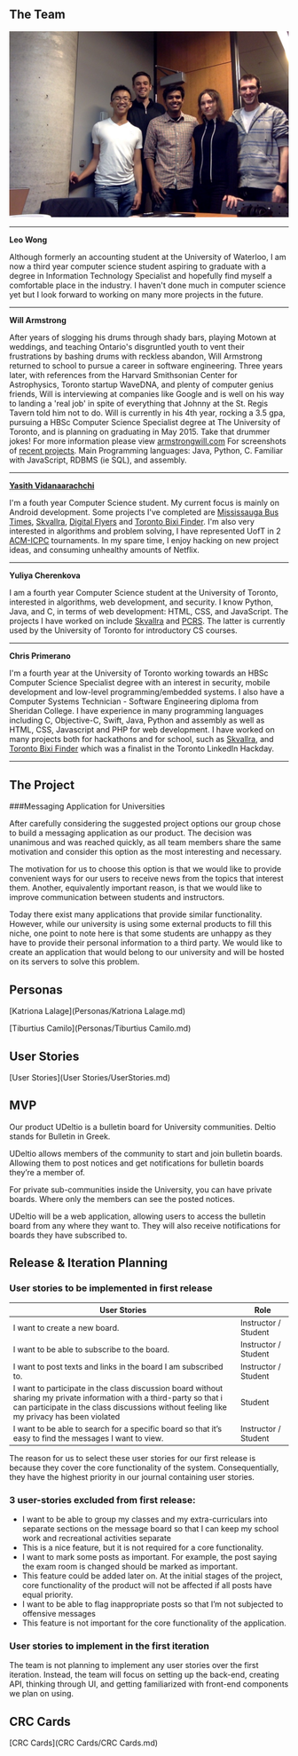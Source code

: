 ## The Team

![The team](team_photo.jpg)

---
__Leo Wong__

Although formerly an accounting student at the University of Waterloo, I am now a third year computer science student aspiring to graduate with a degree in Information Technology Specialist and hopefully find myself a comfortable place in the industry. I haven't done much in computer science yet but I look forward to working on many more projects in the future. 

---
__Will Armstrong__

After years of slogging his drums through shady bars, playing Motown at weddings, and teaching Ontario's disgruntled youth to vent their frustrations by bashing drums with reckless abandon, Will Armstrong returned to school to pursue a career in software engineering.   Three years later, with references from the Harvard Smithsonian Center for Astrophysics, Toronto startup WaveDNA,  and plenty of computer genius friends, Will is interviewing at companies like Google and is well on his way to landing a 'real job' in spite of everything that Johnny at the St. Regis Tavern told him not to do.  Will is currently in his 4th year, rocking a 3.5 gpa, pursuing a HBSc Computer Science Specialist degree at The University of Toronto, and is planning on graduating in May 2015.  Take that drummer jokes! For more information please view [armstrongwill.com](http://www.armstrongwill.com) For screenshots of [recent projects](http://armstrongwill.com/recentprojects.html). Main Programming languages: Java, Python, C.  Familiar with JavaScript, RDBMS (ie SQL), and assembly.

---
__[Yasith Vidanaarachchi](http://tuxv.net)__

I'm a fouth year Computer Science student. My current focus is mainly on Android development. Some projects I've completed are [Mississauga Bus Times](https://play.google.com/store/apps/details?id=net.tuxv.mississaugabusses), [Skvallra](http://www.github.com/yasith/skvallra), [Digital Flyers](https://github.com/yasith/DigitalFlyers) and [Toronto Bixi Finder](https://github.com/yasith/BixiBikes). I'm also very interested in algorithms and problem solving, I have represented UofT in 2 [ACM-ICPC](http://icpc.baylor.edu/) tournaments. In my spare time, I enjoy hacking on new project ideas, and consuming unhealthy amounts of Netflix.

---
__Yuliya Cherenkova__

I am a fourth year Computer Science student at the University of Toronto, interested in algorithms, web development, and security. I know Python, Java, and C, in terms of web development: HTML, CSS, and JavaScript. The projects I have worked on include [Skvallra](http://www.github.com/cprimera/skvallra) and [PCRS](https://mcs.utm.utoronto.ca/~peters43/crs/). The latter is currently used by the University of Toronto for introductory CS courses.

---
__Chris Primerano__

I'm a fourth year at the University of Toronto working towards an HBSc Computer Science Specialist degree with an interest in security, mobile development and low-level programming/embedded systems. I also have a Computer Systems Technician - Software Engineering diploma from Sheridan College. I have experience in many programming languages including C, Objective-C, Swift, Java, Python and assembly as well as HTML, CSS, Javascript and PHP for web development. I have worked on many projects both for hackathons and for school, such as [Skvallra](http://www.github.com/cprimera/skvallra), and [Toronto Bixi Finder](https://github.com/cprimera/BixiBike) which was a finalist in the Toronto LinkedIn Hackday.

---

## The Project

###Messaging Application for Universities

After carefully considering the suggested project options our group chose to build a messaging application as our product. The decision was unanimous and was reached quickly, as all team members share the same motivation and consider this option as the most interesting and necessary.

The motivation for us to choose this option is that we would like to provide convenient ways for our users to receive news from the topics that interest them. Another, equivalently important reason, is that we would like to improve communication between students and instructors.

Today there exist many applications that provide similar functionality. However, while our university is using some external products to fill this niche, one point to note here is that some students are unhappy as they have to provide their personal information to a third party. We would like to create an application that would belong to our university and will be hosted on its servers to solve this problem.

## Personas

[Katriona Lalage](Personas/Katriona Lalage.md)

[Tiburtius Camilo](Personas/Tiburtius Camilo.md)

## User Stories

[User Stories](User Stories/UserStories.md)

## MVP

Our product UDeltio is a bulletin board for University communities. Deltio stands for Bulletin in Greek.

UDeltio allows members of the community to start and join bulletin boards. Allowing them to post notices and get notifications for bulletin boards they’re a member of.

For private sub-communities inside the University, you can have private boards. Where only the members can see the posted notices.

UDeltio will be a web application, allowing users to access the bulletin board from any where they want to. They will also receive notifications for boards they have subscribed to.


## Release & Iteration Planning

### User stories to be implemented in first release

| User Stories |Role|
|-------------------------------------------|-----------------------------|
| I want to create a new board.| Instructor / Student|
| I want to be able to subscribe to the board.|Instructor / Student|
| I want to post texts and links in the board I am subscribed to.|Instructor / Student|
| I want to participate in the class discussion board without sharing my private information with a third-party so that i can participate in the class discussions without feeling like my privacy has been violated|Student|
| I want to be able to search for a specific board so that it’s easy to find the messages I want to view.|Instructor / Student|

The reason for us to select these user stories for our first release is because they cover the core functionality of the system. Consequentially, they have the highest priority in our journal containing user stories. 

### 3 user-stories excluded from first release:
* I want to be able to group my classes and my extra-curriculars into separate sections on the message board so that I can keep my school work and recreational activities separate
 * This is a nice feature, but it is not required for a core functionality.
* I want to mark some posts as important. For example, the post saying the exam room is changed should be marked as important.
 * This feature could be added later on. At the initial stages of the project, core functionality of the product will not be affected if all posts have equal priority.
* I want to be able to flag inappropriate posts so that I’m not subjected to offensive messages
 * This feature is not important for the core functionality of the application. 

### User stories to implement in the first iteration
The team is not planning to implement any user stories over the first iteration. Instead, the team will focus on setting up the back-end, creating API, thinking through UI, and getting familiarized with front-end components we plan on using.


## CRC Cards

[CRC Cards](CRC Cards/CRC Cards.md)
